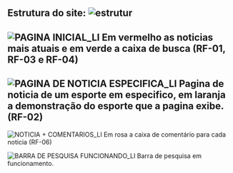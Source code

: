 Estrutura do site:
![estrutur](https://user-images.githubusercontent.com/88354883/143690199-3c4d4a83-64f8-4f8b-943f-cb76256e2e52.png)
----------------------------------------------------------------------------------------------------------------------------------------------------------------------------------
![PAGINA INICIAL_LI](https://user-images.githubusercontent.com/88354883/143690022-c6e740ea-7b81-42ff-8f9c-81955da78728.jpg)
Em vermelho as noticias mais atuais e em verde a caixa de busca (RF-01, RF-03 e RF-04)
----------------------------------------------------------------------------------------------------------------------------------------------------------------------------------
![PAGINA DE NOTICIA ESPECIFICA_LI](https://user-images.githubusercontent.com/88354883/143690100-4f859c8c-0018-476f-8bdb-28ba906cd2f0.jpg)
Pagina de noticia de um esporte em especifico, em laranja a demonstração do esporte que a pagina exibe. (RF-02)
----------------------------------------------------------------------------------------------------------------------------------------------------------------------------------
![NOTICIA + COMENTARIOS_LI](https://user-images.githubusercontent.com/88354883/143689999-6905bfa2-4570-4fc7-97c0-2e761bfcfd70.jpg)
Em rosa a caixa de comentário para cada noticia (RF-06)

![BARRA DE PESQUISA FUNCIONANDO_LI](https://user-images.githubusercontent.com/88354883/143781136-9bcbcb23-54fe-4874-bf98-1220437c13f2.jpg)
Barra de pesquisa em funcionamento.
